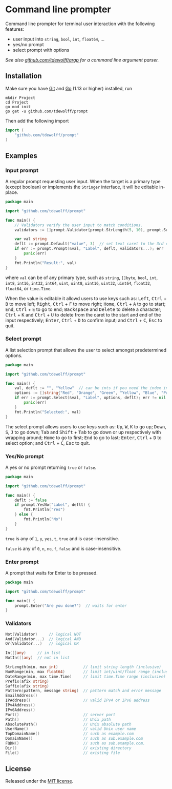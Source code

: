 # Command line prompter
Command line prompter for terminal user interaction with the following features:

- user input into `string`, `bool`, `int`, `float64`, ...
- yes/no prompt
- select prompt with options

*See also [github.com/tdewolff/argp](https://github.com/tdewolff/argp) for a command line argument parser.*

## Installation
Make sure you have [Git](https://git-scm.com/) and [Go](https://golang.org/dl/) (1.13 or higher) installed, run
```
mkdir Project
cd Project
go mod init
go get -u github.com/tdewolff/prompt
```

Then add the following import
``` go
import (
    "github.com/tdewolff/prompt"
)
```

## Examples
### Input prompt
A regular prompt requesting user input. When the target is a primary type (except boolean) or implements the `Stringer` interface, it will be editable in-place.

```go
package main

import "github.com/tdewolff/prompt"

func main() {
    // Validators verify the user input to match conditions.
    validators := []prompt.Validator{prompt.StrLength(5, 10), prompt.Suffix("suffix")}

    var val string
    deflt := prompt.Default("value", 3)  // set text caret to the 3rd character
    if err := prompt.Prompt(&val, "Label", deflt, validators...); err != nil {
        panic(err)
    }
    fmt.Println("Result:", val)
}
```

where `val` can be of any primary type, such as `string`, `[]byte`, `bool`, `int`, `int8`, `int16`, `int32`, `int64`, `uint`, `uint8`, `uint16`, `uint32`, `uint64`, `float32`, `float64`, or `time.Time`.

When the value is editable it allowd users to use keys such as: <kbd>Left</kbd>, <kbd>Ctrl</kbd> + <kbd>B</kbd> to move left; <kbd>Right</kbd>, <kbd>Ctrl</kbd> + <kbd>F</kbd> to move right; <kbd>Home</kbd>, <kbd>Ctrl</kbd> + <kbd>A</kbd> to go to start; <kbd>End</kbd>, <kbd>Ctrl</kbd> + <kbd>E</kbd> to go to end; <kbd>Backspace</kbd> and <kbd>Delete</kbd> to delete a character; <kbd>Ctrl</kbd> + <kbd>K</kbd> and <kbd>Ctrl</kbd> + <kbd>U</kbd> to delete from the caret to the start and end of the input respectively; <kbd>Enter</kbd>, <kbd>Ctrl</kbd> + <kbd>D</kbd> to confirm input; and <kbd>Ctrl</kbd> + <kbd>C</kbd>, <kbd>Esc</kbd> to quit.

### Select prompt
A list selection prompt that allows the user to select amongst predetermined options.

```go
package main

import "github.com/tdewolff/prompt"

func main() {
    val, deflt := "", "Yellow"  // can be ints if you need the index into options
    options := []string{"Red", "Orange", "Green", "Yellow", "Blue", "Purple"}
    if err := prompt.Select(&val, "Label", options, deflt); err != nil {
        panic(err)
    }
    fmt.Println("Selected:", val)
}
```

The select prompt allows users to use keys such as: <kbd>Up</kbd>, <kbd>W</kbd>, <kbd>K</kbd> to go up; <kbd>Down</kbd>, <kbd>S</kbd>, <kbd>J</kbd> to go down; <kbd>Tab</kbd> and <kbd>Shift</kbd> + <kbd>Tab</kbd> to go down or up respectively with wrapping around; <kbd>Home</kbd> to go to first; <kbd>End</kbd> to go to last; <kbd>Enter</kbd>, <kbd>Ctrl</kbd> + <kbd>D</kbd> to select option; and <kbd>Ctrl</kbd> + <kbd>C</kbd>, <kbd>Esc</kbd> to quit.

### Yes/No prompt
A yes or no prompt returning `true` or `false`.

```go
package main

import "github.com/tdewolff/prompt"

func main() {
    deflt := false
    if prompt.YesNo("Label", deflt) {
        fmt.Println("Yes")
    } else {
        fmt.Println("No")
    }
}
```

`true` is any of `1`, `y`, `yes`, `t`, `true` and is case-insensitive.

`false` is any of `0`, `n`, `no`, `f`, `false` and is case-insensitive.

### Enter prompt
A prompt that waits for Enter to be pressed.

```go
package main

import "github.com/tdewolff/prompt"

func main() {
    prompt.Enter("Are you done?")  // waits for enter
}
```

### Validators
```go
Not(Validator)     // logical NOT
And(Validator...)  // logical AND
Or(Validator...)   // logical OR

In([]any)     // in list
NotIn([]any)  // not in list

StrLength(min, max int)           // limit string length (inclusive)
NumRange(min, max float64)        // limit int/uint/float range (inclusive)
DateRange(min, max time.Time)     // limit time.Time range (inclusive)
Prefix(afix string)
Suffix(afix string)
Pattern(pattern, message string)  // pattern match and error message
EmailAddress()
IPAddress()                       // valid IPv4 or IPv6 address
IPv4Address()
IPv6Address()
Port()                            // server port
Path()                            // Unix path
AbsolutePath()                    // Unix absolute path
UserName()                        // valid Unix user name
TopDomainName()                   // such as example.com
DomainName()                      // such as sub.example.com
FQDN()                            // such as sub.example.com.
Dir()                             // existing directory
File()                            // existing file
```

## License
Released under the [MIT license](LICENSE.md).
